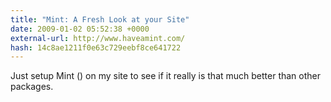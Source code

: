 ```yaml
---
title: "Mint: A Fresh Look at your Site"
date: 2009-01-02 05:52:38 +0000
external-url: http://www.haveamint.com/
hash: 14c8ae1211f0e63c729eebf8ce641722
---
```


Just setup Mint () on my site to see if it really is that much better than other packages.
